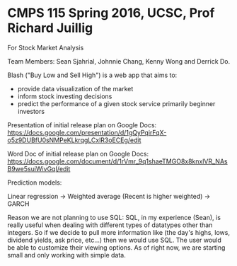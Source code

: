 # CMPS 115 Spring 2016, UCSC, Prof Richard Juillig

For Stock Market Analysis

Team Members: Sean Sjahrial, Johnnie Chang, Kenny Wong and Derrick Do.

Blash ("Buy Low and Sell High") is a web app that aims to:

* provide data visualization of the market
* inform stock investing decisions
* predict the performance of a given stock service primarily beginner investors


Presentation of initial release plan on Google Docs:
https://docs.google.com/presentation/d/1gQyPqirFqX-o5z9DUBfU0sNMPeKLkrqgLCxlR3oECEg/edit

Word Doc of initial release plan on Google Docs:
https://docs.google.com/document/d/1rVmr_9q1shaeTMGO8x8knxlVR_NAsB9we5suiWivGqI/edit


Prediction models:

Linear regression -> Weighted average (Recent is higher weighted) -> GARCH

Reason we are not planning to use SQL:
SQL, in my experience (Sean), is really useful when dealing with different types of datatypes other than integers. So if we decide to pull more information like (the day's highs, lows, dividend yields, ask price, etc...) then we would use SQL. The user would be able to customize their viewing options. 
As of right now, we are starting small and only working with simple data.
